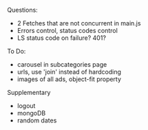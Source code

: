 Questions:
- 2 Fetches that are not concurrent in main.js
- Errors control, status codes control
- LS status code on failure? 401? 



To Do:
- carousel in subcategories page
- urls, use 'join' instead of hardcoding
- images of all ads, object-fit property



Supplementary
- logout
- mongoDB
- random dates